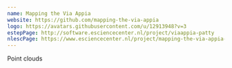 ```yaml
---
name: Mapping the Via Appia
website: https://github.com/mapping-the-via-appia
logo: https://avatars.githubusercontent.com/u/12913948?v=3
estepPage: http://software.esciencecenter.nl/project/viaappia-patty
nlescPage: https://www.esciencecenter.nl/project/mapping-the-via-appia-in-3d
---
```

Point clouds
